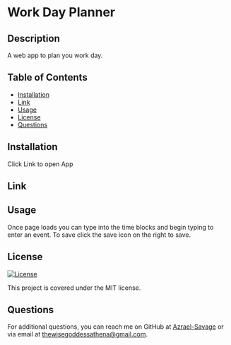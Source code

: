 # Work Day Planner

## Description
A web app to plan you work day.

## Table of Contents
- [Installation](#installation)
- [Link](#link)
- [Usage](#usage)
- [License](#license)
- [Questions](#questions)

## Installation
Click Link to open App

## Link


## Usage
Once page loads you can type into the time blocks and begin typing to enter an event. To save click the save icon on the right to save.

## License
[![License](https://img.shields.io/badge/License-MIT-yellow.svg)](https://opensource.org/licenses/MIT)

This project is covered under the MIT license.

## Questions
For additional questions, you can reach me on GitHub at [Azrael-Savage](https://github.com/Azrael-Savage)
or via email at thewisegoddessathena@gmail.com.
